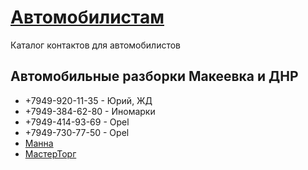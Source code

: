 # <u>Автомобилистам</u>
Каталог контактов для автомобилистов

## Автомобильные разборки Макеевка и ДНР
- +7949-920-11-35 - Юрий, ЖД
- +7949-384-62-80 - Иномарки
- +7949-414-93-69 - Opel
- +7949-730-77-50 - Opel
- [Манна](https://manna-store.ru/) 
- [МастерТорг](https://manna-store.ru/market/) 

